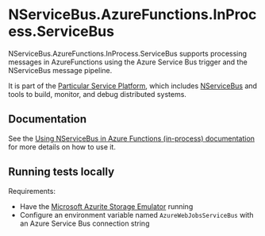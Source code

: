 # NServiceBus.AzureFunctions.InProcess.ServiceBus

NServiceBus.AzureFunctions.InProcess.ServiceBus supports processing messages in AzureFunctions using the Azure Service Bus trigger and the NServiceBus message pipeline.

It is part of the [Particular Service Platform](https://particular.net/service-platform), which includes [NServiceBus](https://particular.net/nservicebus) and tools to build, monitor, and debug distributed systems.

## Documentation

See the [Using NServiceBus in Azure Functions (in-process) documentation](https://docs.particular.net/nservicebus/hosting/azure-functions-service-bus/in-process/) for more details on how to use it.

## Running tests locally

Requirements:

- Have the [Microsoft Azurite Storage Emulator](https://learn.microsoft.com/en-us/azure/storage/common/storage-use-azurite?tabs=visual-studio) running
- Configure an environment variable named `AzureWebJobsServiceBus` with an Azure Service Bus connection string
